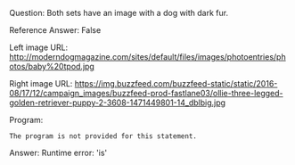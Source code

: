 Question: Both sets have an image with a dog with dark fur.

Reference Answer: False

Left image URL: http://moderndogmagazine.com/sites/default/files/images/photoentries/photos/baby%20tpod.jpg

Right image URL: https://img.buzzfeed.com/buzzfeed-static/static/2016-08/17/12/campaign_images/buzzfeed-prod-fastlane03/ollie-three-legged-golden-retriever-puppy-2-3608-1471449801-14_dblbig.jpg

Program:

```
The program is not provided for this statement.
```
Answer: Runtime error: 'is'


